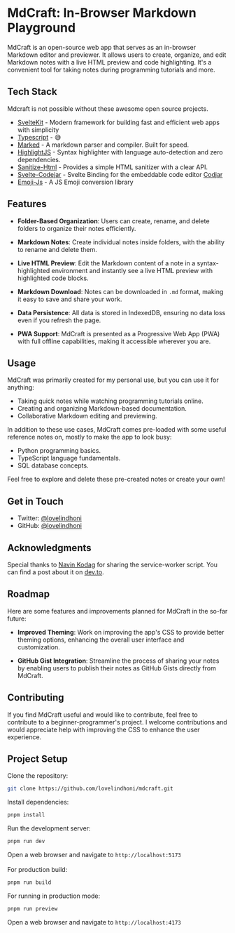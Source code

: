 # MdCraft: In-Browser Markdown Playground

MdCraft is an open-source web app that serves as an in-browser Markdown editor and previewer. It allows users to create, organize, and edit Markdown notes with a live HTML preview and code highlighting. It's a convenient tool for taking notes during programming tutorials and more.

## Tech Stack

Mdcraft is not possible without these awesome open source projects.

- [SvelteKit](https://kit.svelte.dev) - Modern framework for building fast and
  efficient web apps with simplicity
- [Typescript](https://www.typescriptlang.org/) - 😅
- [Marked](https://marked.js.org/) - A markdown parser and compiler. Built for speed.
- [HighlightJS](https://highlightjs.org/) - Syntax highlighter with language auto-detection and zero dependencies.
- [Sanitize-Html](https://github.com/apostrophecms/sanitize-html) - Provides a simple HTML sanitizer with a clear API.
- [Svelte-Codejar](https://github.com/novacbn/svelte-codejar) - Svelte Binding for the embeddable code editor [Codjar](https://medv.io/codejar/)
- [Emoji-Js](https://github.com/iamcal/js-emoji) - A JS Emoji conversion library

## Features

- **Folder-Based Organization**: Users can create, rename, and delete folders to organize their notes efficiently.

- **Markdown Notes**: Create individual notes inside folders, with the ability to rename and delete them.

- **Live HTML Preview**: Edit the Markdown content of a note in a syntax-highlighted environment and instantly see a live HTML preview with highlighted code blocks.

- **Markdown Download**: Notes can be downloaded in `.md` format, making it easy to save and share your work.

- **Data Persistence**: All data is stored in IndexedDB, ensuring no data loss even if you refresh the page.

- **PWA Support**: MdCraft is presented as a Progressive Web App (PWA) with full offline capabilities, making it accessible wherever you are.

## Usage

MdCraft was primarily created for my personal use, but you can use it for anything:

- Taking quick notes while watching programming tutorials online.
- Creating and organizing Markdown-based documentation.
- Collaborative Markdown editing and previewing.

In addition to these use cases, MdCraft comes pre-loaded with some useful reference notes on, mostly to make the app to look busy:

- Python programming basics.
- TypeScript language fundamentals.
- SQL database concepts.

Feel free to explore and delete these pre-created notes or create your own!

## Get in Touch

- Twitter: [@lovelindhoni](https://twitter.com/lovelindhoni)
- GitHub: [@lovelindhoni](https://github.com/lovelindhoni)

## Acknowledgments

Special thanks to [Navin Kodag](https://github.com/100lvlmaster) for sharing the service-worker script. You can find a post about it on [dev.to](https://dev.to/100lvlmaster/create-a-pwa-with-sveltekit-svelte-a36).

## Roadmap

Here are some features and improvements planned for MdCraft in the so-far future:

- **Improved Theming**: Work on improving the app's CSS to provide better theming options, enhancing the overall user interface and customization.

- **GitHub Gist Integration**: Streamline the process of sharing your notes by enabling users to publish their notes as GitHub Gists directly from MdCraft.

## Contributing

If you find MdCraft useful and would like to contribute, feel free to contribute to a beginner-programmer's project. I welcome contributions and would appreciate help with improving the CSS to enhance the user experience.

## Project Setup

Clone the repository:

```sh
git clone https://github.com/lovelindhoni/mdcraft.git
```

Install dependencies:

```sh
pnpm install
```

Run the development server:

```sh
pnpm run dev
```

Open a web browser and navigate to `http://localhost:5173`\
\
For production build:

```sh
pnpm run build
```

For running in production mode:

```sh
pnpm run preview
```

Open a web browser and navigate to `http://localhost:4173`
